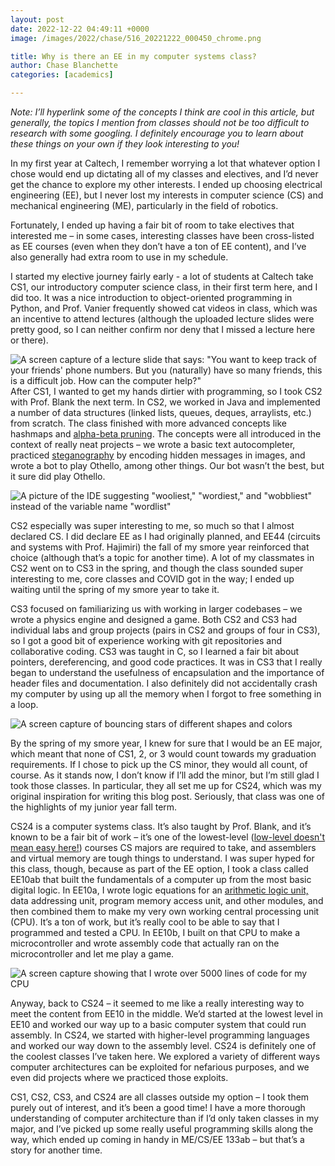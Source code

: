```yaml
---
layout: post
date: 2022-12-22 04:49:11 +0000
image: /images/2022/chase/516_20221222_000450_chrome.png

title: Why is there an EE in my computer systems class?
author: Chase Blanchette
categories: [academics]

---
```

_Note: I’ll hyperlink some of the concepts I think are cool in this article, but generally, the topics I mention from classes should not be too difficult to research with some googling. I definitely encourage you to learn about these things on your own if they look interesting to you!_

In my first year at Caltech, I remember worrying a lot that whatever option I chose would end up dictating all of my classes and electives, and I’d never get the chance to explore my other interests. I ended up choosing electrical engineering (EE), but I never lost my interests in computer science (CS) and mechanical engineering (ME), particularly in the field of robotics.

Fortunately, I ended up having a fair bit of room to take electives that interested me – in some cases, interesting classes have been cross-listed as EE courses (even when they don’t have a ton of EE content), and I’ve also generally had extra room to use in my schedule.

I started my elective journey fairly early - a lot of students at Caltech take CS1, our introductory computer science class, in their first term here, and I did too. It was a nice introduction to object-oriented programming in Python, and Prof. Vanier frequently showed cat videos in class, which was an incentive to attend lectures (although the uploaded lecture slides were pretty good, so I can neither confirm nor deny that I missed a lecture here or there).

![A screen capture of a lecture slide that says: "You want to keep track of your friends' phone numbers. But you (naturally) have so many friends, this is a difficult job. How can the computer help?"](/images/2022/chase/513_20221222_000418_chrome.png "Classic CS1 lecture slide humor.")After CS1, I wanted to get my hands dirtier with programming, so I took CS2 with Prof. Blank the next term. In CS2, we worked in Java and implemented a number of data structures (linked lists, queues, deques, arraylists, etc.) from scratch. The class finished with more advanced concepts like hashmaps and [alpha-beta pruning](https://en.wikipedia.org/wiki/Alpha%E2%80%93beta_pruning). The concepts were all introduced in the context of really neat projects – we wrote a basic text autocompleter, practiced [steganography](https://en.wikipedia.org/wiki/Steganography) by encoding hidden messages in images, and wrote a bot to play Othello, among other things. Our bot wasn’t the best, but it sure did play Othello.

![A picture of the IDE suggesting "wooliest," "wordiest," and "wobbliest" instead of the variable name "wordlist"](/images/2022/chase/514_20221222_000424_chrome.png "I only use the wobbliest of variables.")

CS2 especially was super interesting to me, so much so that I almost declared CS. I did declare EE as I had originally planned, and EE44 (circuits and systems with Prof. Hajimiri) the fall of my smore year reinforced that choice (although that’s a topic for another time). A lot of my classmates in CS2 went on to CS3 in the spring, and though the class sounded super interesting to me, core classes and COVID got in the way; I ended up waiting until the spring of my smore year to take it.

CS3 focused on familiarizing us with working in larger codebases – we wrote a physics engine and designed a game. Both CS2 and CS3 had individual labs and group projects (pairs in CS2 and groups of four in CS3), so I got a good bit of experience working with git repositories and collaborative coding. CS3 was taught in C, so I learned a fair bit about pointers, dereferencing, and good code practices. It was in CS3 that I really began to understand the usefulness of encapsulation and the importance of header files and documentation. I also definitely did not accidentally crash my computer by using up all the memory when I forgot to free something in a loop.

![A screen capture of bouncing stars of different shapes and colors](/images/2022/chase/515_20221222_000440_chrome.png "As we developed our physics engine, we tested it by making stars of various colors and shapes fall and bounce due to gravity.")

By the spring of my smore year, I knew for sure that I would be an EE major, which meant that none of CS1, 2, or 3 would count towards my graduation requirements. If I chose to pick up the CS minor, they would all count, of course. As it stands now, I don’t know if I’ll add the minor, but I’m still glad I took those classes. In particular, they all set me up for CS24, which was my original inspiration for writing this blog post. Seriously, that class was one of the highlights of my junior year fall term.

CS24 is a computer systems class. It’s also taught by Prof. Blank, and it’s known to be a fair bit of work – it’s one of the lowest-level ([low-level doesn't mean easy here!](https://en.wikipedia.org/wiki/Low-level_programming_language)) courses CS majors are required to take, and assemblers and virtual memory are tough things to understand. I was super hyped for this class, though, because as part of the EE option, I took a class called EE10ab that built the fundamentals of a computer up from the most basic digital logic. In EE10a, I wrote logic equations for an [arithmetic logic unit,](https://en.wikipedia.org/wiki/Arithmetic_logic_unit) data addressing unit, program memory access unit, and other modules, and then combined them to make my very own working central processing unit (CPU). It’s a ton of work, but it’s really cool to be able to say that I programmed and tested a CPU. In EE10b, I built on that CPU to make a microcontroller and wrote assembly code that actually ran on the microcontroller and let me play a game.

![A screen capture showing that I wrote over 5000 lines of code for my CPU](/images/2022/chase/516_20221222_000450_chrome.png "I wrote a lot of code for EE10b.")

Anyway, back to CS24 – it seemed to me like a really interesting way to meet the content from EE10 in the middle. We’d started at the lowest level in EE10 and worked our way up to a basic computer system that could run assembly. In CS24, we started with higher-level programming languages and worked our way down to the assembly level. CS24 is definitely one of the coolest classes I’ve taken here. We explored a variety of different ways computer architectures can be exploited for nefarious purposes, and we even did projects where we practiced those exploits.

CS1, CS2, CS3, and CS24 are all classes outside my option – I took them purely out of interest, and it’s been a good time! I have a more thorough understanding of computer architecture than if I’d only taken classes in my major, and I’ve picked up some really useful programming skills along the way, which ended up coming in handy in ME/CS/EE 133ab – but that’s a story for another time.